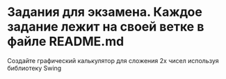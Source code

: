# Задания для экзамена. Каждое задание лежит на своей ветке в файле README.md

Создайте графический калькулятор для сложения 2х чисел используя библиотеку Swing

